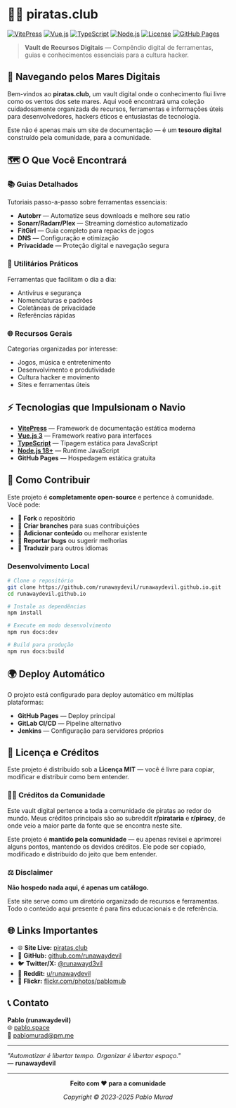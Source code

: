 # 🏴‍☠️ piratas.club

[![VitePress](https://img.shields.io/badge/VitePress-1.5.0-646CFF?style=for-the-badge&logo=vitepress&logoColor=white)](https://vitepress.dev/)
[![Vue.js](https://img.shields.io/badge/Vue.js-3.5.22-4FC08D?style=for-the-badge&logo=vue.js&logoColor=white)](https://vuejs.org/)
[![TypeScript](https://img.shields.io/badge/TypeScript-5.0.0-3178C6?style=for-the-badge&logo=typescript&logoColor=white)](https://www.typescriptlang.org/)
[![Node.js](https://img.shields.io/badge/Node.js-18+-339933?style=for-the-badge&logo=node.js&logoColor=white)](https://nodejs.org/)
[![License](https://img.shields.io/badge/License-MIT-green?style=for-the-badge)](https://opensource.org/licenses/MIT)
[![GitHub Pages](https://img.shields.io/badge/GitHub%20Pages-222222?style=for-the-badge&logo=github&logoColor=white)](https://pages.github.com/)

> **Vault de Recursos Digitais** — Compêndio digital de ferramentas, guias e conhecimentos essenciais para a cultura hacker.

## 🌊 Navegando pelos Mares Digitais

Bem-vindos ao **piratas.club**, um vault digital onde o conhecimento flui livre como os ventos dos sete mares. Aqui você encontrará uma coleção cuidadosamente organizada de recursos, ferramentas e informações úteis para desenvolvedores, hackers éticos e entusiastas de tecnologia.

Este não é apenas mais um site de documentação — é um **tesouro digital** construído pela comunidade, para a comunidade.

## 🗺️ O Que Você Encontrará

### 📚 **Guias Detalhados**
Tutoriais passo-a-passo sobre ferramentas essenciais:
- **Autobrr** — Automatize seus downloads e melhore seu ratio
- **Sonarr/Radarr/Plex** — Streaming doméstico automatizado
- **FitGirl** — Guia completo para repacks de jogos
- **DNS** — Configuração e otimização
- **Privacidade** — Proteção digital e navegação segura

### 🔧 **Utilitários Práticos**
Ferramentas que facilitam o dia a dia:
- Antivírus e segurança
- Nomenclaturas e padrões
- Coletâneas de privacidade
- Referências rápidas

### 🌐 **Recursos Gerais**
Categorias organizadas por interesse:
- Jogos, música e entretenimento
- Desenvolvimento e produtividade
- Cultura hacker e movimento
- Sites e ferramentas úteis

## ⚡ Tecnologias que Impulsionam o Navio

- **[VitePress](https://vitepress.dev/)** — Framework de documentação estática moderna
- **[Vue.js 3](https://vuejs.org/)** — Framework reativo para interfaces
- **[TypeScript](https://www.typescriptlang.org/)** — Tipagem estática para JavaScript
- **[Node.js 18+](https://nodejs.org/)** — Runtime JavaScript
- **GitHub Pages** — Hospedagem estática gratuita

## 🚀 Como Contribuir

Este projeto é **completamente open-source** e pertence à comunidade. Você pode:

- 🍴 **Fork** o repositório
- 🌿 **Criar branches** para suas contribuições
- 📝 **Adicionar conteúdo** ou melhorar existente
- 🐛 **Reportar bugs** ou sugerir melhorias
- 📖 **Traduzir** para outros idiomas

### Desenvolvimento Local

```bash
# Clone o repositório
git clone https://github.com/runawaydevil/runawaydevil.github.io.git
cd runawaydevil.github.io

# Instale as dependências
npm install

# Execute em modo desenvolvimento
npm run docs:dev

# Build para produção
npm run docs:build
```

## 🌍 Deploy Automático

O projeto está configurado para deploy automático em múltiplas plataformas:

- **GitHub Pages** — Deploy principal
- **GitLab CI/CD** — Pipeline alternativo
- **Jenkins** — Configuração para servidores próprios

## 📜 Licença e Créditos

Este projeto é distribuído sob a **Licença MIT** — você é livre para copiar, modificar e distribuir como bem entender.

### 🏴‍☠️ Créditos da Comunidade

Este vault digital pertence a toda a comunidade de piratas ao redor do mundo. Meus créditos principais são ao subreddit **r/pirataria** e **r/piracy**, de onde veio a maior parte da fonte que se encontra neste site.

Este projeto é **mantido pela comunidade** — eu apenas revisei e aprimorei alguns pontos, mantendo os devidos créditos. Ele pode ser copiado, modificado e distribuído do jeito que bem entender.

### ⚖️ Disclaimer

**Não hospedo nada aqui, é apenas um catálogo.**

Este site serve como um diretório organizado de recursos e ferramentas. Todo o conteúdo aqui presente é para fins educacionais e de referência.

## 🌐 Links Importantes

- 🌐 **Site Live:** [piratas.club](https://piratas.club)
- 🐙 **GitHub:** [github.com/runawaydevil](https://github.com/runawaydevil)
- 🐦 **Twitter/X:** [@runawayd3vil](https://x.com/runawayd3vil)
- 🧠 **Reddit:** [u/runawaydevil](https://reddit.com/u/runawaydevil)
- 📸 **Flickr:** [flickr.com/photos/pablomub](https://flickr.com/photos/pablomub/)

## 📞 Contato

**Pablo (runawaydevil)**  
🌐 [pablo.space](https://pablo.space)  
📧 pablomurad@pm.me

---

*"Automatizar é libertar tempo. Organizar é libertar espaço."*  
— **runawaydevil**

---

<div align="center">

**Feito com ❤️ para a comunidade**

*Copyright © 2023-2025 Pablo Murad*

</div>
